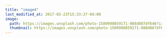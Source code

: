```yaml
---
title: "image4"
last_modified_at: 2017-03-23T15:33:37-04:00
image: 
  path: https://images.unsplash.com/photo-1589998059171-988d887df646?ixlib=rb-1.2.1&ixid=MXwxMjA3fDB8MHxleHBsb3JlLWZlZWR8OXx8fGVufDB8fHw%3D&auto=format&fit=crop&w=600&q=60
  thumbnail: https://images.unsplash.com/photo-1589998059171-988d887df646?ixlib=rb-1.2.1&ixid=MXwxMjA3fDB8MHxleHBsb3JlLWZlZWR8OXx8fGVufDB8fHw%3D&auto=format&fit=crop&w=600&q=60
---
```

